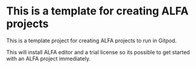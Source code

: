 # This is a template for creating ALFA projects

This is a template project for creating ALFA projects to run in Gitpod.

This will install ALFA editor and a trial license so its possible to get 
started with an ALFA project immediately.

